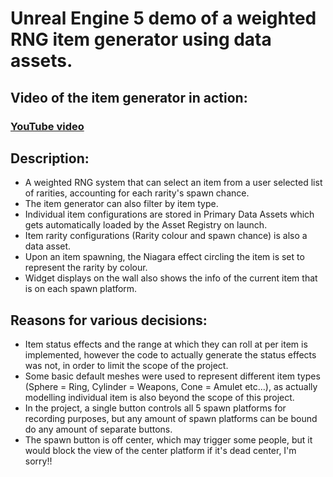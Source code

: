 # Unreal Engine 5 demo of a weighted RNG item generator using data assets.

## Video of the item generator in action:
### [YouTube video](https://www.youtube.com/watch?v=DjaYxrAhh-s)

## Description:
- A weighted RNG system that can select an item from a user selected list of rarities, accounting for each rarity's spawn chance.
- The item generator can also filter by item type.
- Individual item configurations are stored in Primary Data Assets which gets automatically loaded by the Asset Registry on launch.
- Item rarity configurations (Rarity colour and spawn chance) is also a data asset.
- Upon an item spawning, the Niagara effect circling the item is set to represent the rarity by colour.
- Widget displays on the wall also shows the info of the current item that is on each spawn platform.

## Reasons for various decisions:
- Item status effects and the range at which they can roll at per item is implemented, however the code to actually generate the status effects was not, in order to limit the scope of the project.
- Some basic default meshes were used to represent different item types (Sphere = Ring, Cylinder = Weapons, Cone = Amulet etc...), as actually modelling individual item is also beyond the scope of this project.
- In the project, a single button controls all 5 spawn platforms for recording purposes, but any amount of spawn platforms can be bound do any amount of separate buttons.
- The spawn button is off center, which may trigger some people, but it would block the view of the center platform if it's dead center, I'm sorry!!
